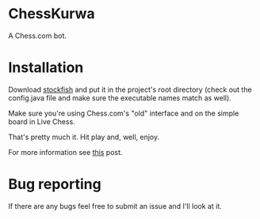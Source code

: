 # ChessKurwa
A Chess.com bot.

# Installation

Download [stockfish](https://stockfishchess.org/) and put it in the project's root directory (check out the config.java file and make sure the executable names match as well).

Make sure you're using Chess.com's "old" interface and on the simple board in Live Chess.

That's pretty much it. Hit play and, well, enjoy.

For more information see [this](http://blueberrypancak.es/chess-com-bot-stockfish-7/#more-365) post.

# Bug reporting

If there are any bugs feel free to submit an issue and I'll look at it. 

